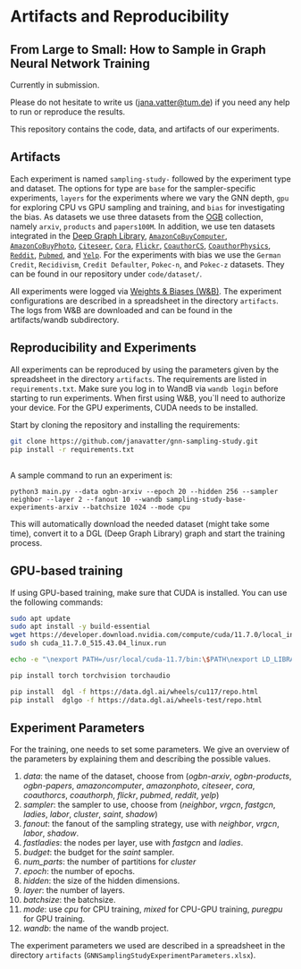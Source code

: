 # Artifacts and Reproducibility
## From Large to Small: How to Sample in Graph Neural Network Training 
Currently in submission. 

Please do not hesitate to write us (jana.vatter@tum.de) if you need any help to run or reproduce the results.

This repository contains the code, data, and artifacts of our experiments.

## Artifacts
Each experiment is named `sampling-study-` followed by the experiment type and dataset. The options for type are `base` for the sampler-specific experiments, `layers` for the experiments where we vary the GNN depth, `gpu` for exploring CPU vs GPU sampling and training, and `bias` for investigating the bias.
As datasets we use three datasets from the [OGB](https://ogb.stanford.edu/) collection, namely `arxiv`, `products` and `papers100M`. In addition, we use ten datasets integrated in the [Deep Graph Library](https://www.dgl.ai/), [`AmazonCoBuyComputer`](https://docs.dgl.ai/generated/dgl.data.AmazonCoBuyComputerDataset.html#dgl.data.AmazonCoBuyComputerDataset), [`AmazonCoBuyPhoto`](https://docs.dgl.ai/generated/dgl.data.AmazonCoBuyPhotoDataset.html#dgl.data.AmazonCoBuyPhotoDataset), [`Citeseer`](https://docs.dgl.ai/generated/dgl.data.CiteseerGraphDataset.html#dgl.data.CiteseerGraphDataset), [`Cora`](https://docs.dgl.ai/generated/dgl.data.CoraGraphDataset.html), [`Flickr`](https://docs.dgl.ai/generated/dgl.data.FlickrDataset.html), [`CoauthorCS`](https://docs.dgl.ai/generated/dgl.data.CoauthorCSDataset.html#dgl.data.CoauthorCSDataset), [`CoauthorPhysics`](https://docs.dgl.ai/generated/dgl.data.CoauthorPhysicsDataset.html#dgl.data.CoauthorPhysicsDataset), [`Reddit`](https://docs.dgl.ai/generated/dgl.data.RedditDataset.html), [`Pubmed`](https://docs.dgl.ai/generated/dgl.data.PubmedGraphDataset.html#dgl.data.PubmedGraphDataset), and [`Yelp`](https://docs.dgl.ai/generated/dgl.data.YelpDataset.html). 
For the experiments with bias we use the `German Credit`, `Recidivism`, `Credit Defaulter`, `Pokec-n`, and `Pokec-z` datasets. They can be found in our repository under `code/dataset/`.

All experiments were logged via [Weights & Biases (W&B)](https://wandb.ai/site). The experiment configurations are described in a spreadsheet in the directory `artifacts`. The logs from W&B are downloaded and can be found in the artifacts/wandb subdirectory.

## Reproducibility and Experiments
All experiments can be reproduced by using the parameters given by the spreadsheet in the directory `artifacts`. The requirements are listed in `requirements.txt`. Make sure you log in to WandB via ```wandb login``` before starting to run experiments. 
When first using W&B, you`ll need to authorize your device. For the GPU experiments, CUDA needs to be installed.

Start by cloning the repository and installing the requirements:

```bash
git clone https://github.com/janavatter/gnn-sampling-study.git
pip install -r requirements.txt
```

##
A sample command to run an experiment is:

```
python3 main.py --data ogbn-arxiv --epoch 20 --hidden 256 --sampler neighbor --layer 2 --fanout 10 --wandb sampling-study-base-experiments-arxiv --batchsize 1024 --mode cpu
```

This will automatically download the needed dataset (might take some time), convert it to a DGL (Deep Graph Library) graph and start the training process.


## GPU-based training
If using GPU-based training, make sure that CUDA is installed. You can use the following commands:
```bash
sudo apt update
sudo apt install -y build-essential
wget https://developer.download.nvidia.com/compute/cuda/11.7.0/local_installers/cuda_11.7.0_515.43.04_linux.run
sudo sh cuda_11.7.0_515.43.04_linux.run

echo -e "\nexport PATH=/usr/local/cuda-11.7/bin:\$PATH\nexport LD_LIBRARY_PATH=/usr/local/cuda-11.7/lib64:\$LD_LIBRARY_PATH" >> ~/.bashrc

pip install torch torchvision torchaudio

pip install  dgl -f https://data.dgl.ai/wheels/cu117/repo.html
pip install  dglgo -f https://data.dgl.ai/wheels-test/repo.html
```

## Experiment Parameters
For the training, one needs to set some parameters. We give an overview of the parameters by explaining them and describing the possible values.

1. *data*: the name of the dataset, choose from (*ogbn-arxiv*, *ogbn-products*, *ogbn-papers*, *amazoncomputer*, *amazonphoto*, *citeseer*, *cora*, *coauthorcs*, *coauthorph*, *flickr*, *pubmed*, *reddit*, *yelp*)
2. *sampler*: the sampler to use, choose from (*neighbor*, *vrgcn*, *fastgcn*, *ladies*, *labor*, *cluster*, *saint*, *shadow*)
3. *fanout*: the fanout of the sampling strategy, use with *neighbor*, *vrgcn*, *labor*, *shadow*.
4. *fastladies*: the nodes per layer, use with *fastgcn* and *ladies*.
5. *budget*: the budget for the *saint* sampler.
6. *num_parts*: the number of partitions for *cluster*
7. *epoch*: the number of epochs.
8. *hidden*: the size of the hidden dimensions.
9. *layer*: the number of layers.
10. *batchsize*: the batchsize.
11. *mode*: use *cpu* for CPU training, *mixed* for CPU-GPU training, *puregpu* for GPU training. 
12. *wandb*: the name of the wandb project.

The experiment parameters we used are described in a spreadsheet in the directory `artifacts` (`GNNSamplingStudyExperimentParameters.xlsx`).

